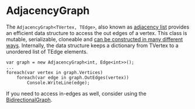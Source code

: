 # AdjacencyGraph

The `AdjacencyGraph<TVertex, TEdge>`, also known as [adjacency list](http://en.wikipedia.org/wiki/Adjacency_list) provides an efficient data structure to access the out edges of a vertex. This class is mutable, serializable, cloneable and [can be constructed in many different ways](Creating-Graphs). Internally, the data structure keeps a dictionary from TVertex to a unordered list of TEdge elements.

```
var graph = new AdjacencyGraph<int, Edge<int>>();
...
foreach(var vertex in graph.Vertices)
    foreach(var edge in graph.OutEdges(vertex))
        Console.WriteLine(edge);
```

If you need to access in-edges as well, consider using the [BidirectionalGraph](BidirectionalGraph).

